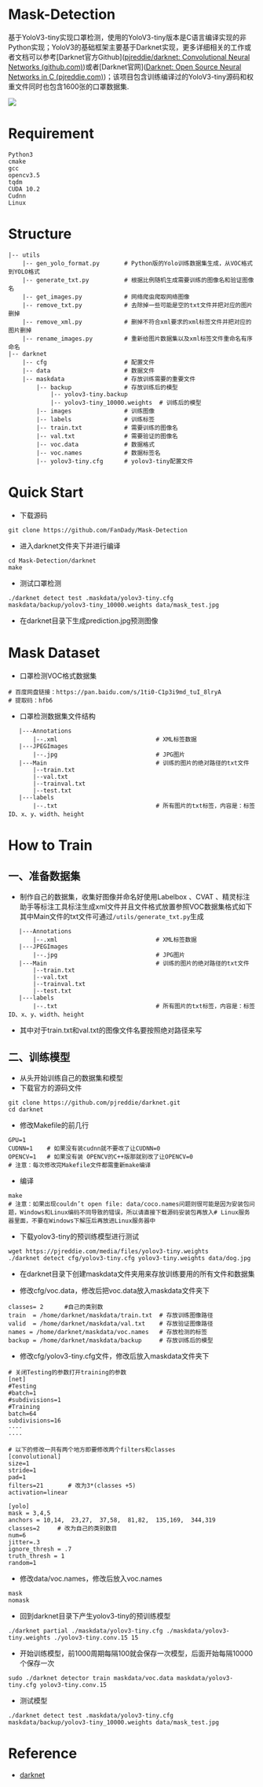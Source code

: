 # Mask-Detection

基于YoloV3-tiny实现口罩检测，使用的YoloV3-tiny版本是C语言编译实现的非Python实现；YoloV3的基础框架主要基于Darknet实现，更多详细相关的工作或者文档可以参考[Darknet官方Github]([pjreddie/darknet: Convolutional Neural Networks (github.com)](https://github.com/pjreddie/darknet))或者[Darknet官网]([Darknet: Open Source Neural Networks in C (pjreddie.com)](https://pjreddie.com/darknet/))；该项目包含训练编译过的YoloV3-tiny源码和权重文件同时也包含1600张的口罩数据集.

![](https://s4.ax1x.com/2021/12/06/osPev6.jpg)

# Requirement

```
Python3
cmake
gcc
opencv3.5
tqdm
CUDA 10.2
Cudnn
Linux
```

# Structure

```
|-- utils
    |-- gen_yolo_format.py       # Python版的Yolo训练数据集生成，从VOC格式到YOLO格式
    |-- generate_txt.py          # 根据比例随机生成需要训练的图像名和验证图像名
    |-- get_images.py            # 网络爬虫爬取网络图像
    |-- remove_txt.py            # 去除掉一些可能是空的txt文件并把对应的图片删掉
    |-- remove_xml.py            # 删掉不符合xml要求的xml标签文件并把对应的图片删掉
    |-- rename_images.py         # 重新给图片数据集以及xml标签文件重命名有序命名
|-- darknet
    |-- cfg                      # 配置文件
    |-- data                     # 数据文件
    |-- maskdata                 # 存放训练需要的重要文件
    	|-- backup               # 存放训练后的模型
     		|-- yolov3-tiny.backup 
   			|-- yolov3-tiny_10000.weights  # 训练后的模型
		|-- images               # 训练图像
		|-- labels               # 训练标签
		|-- train.txt            # 需要训练的图像名
		|-- val.txt              # 需要验证的图像名
		|-- voc.data             # 数据格式
		|-- voc.names            # 数据标签名
		|-- yolov3-tiny.cfg      # yolov3-tiny配置文件
```

# Quick Start

- 下载源码

```
git clone https://github.com/FanDady/Mask-Detection
```

- 进入darknet文件夹下并进行编译

```
cd Mask-Detection/darknet
make
```

- 测试口罩检测

```
./darknet detect test .maskdata/yolov3-tiny.cfg maskdata/backup/yolov3-tiny_10000.weights data/mask_test.jpg
```

- 在darknet目录下生成prediction.jpg预测图像

# Mask Dataset

- 口罩检测VOC格式数据集

```
# 百度网盘链接：https://pan.baidu.com/s/1ti0-C1p3i9md_tuI_8lryA
# 提取码：hfb6
```

- 口罩检测数据集文件结构

```
   |---Annotations 
   	   |--.xml                            # XML标签数据
   |---JPEGImages
       |--.jpg                            # JPG图片
   |---Main                               # 训练的图片的绝对路径的txt文件
       |--train.txt
       |--val.txt
       |--trainval.txt
       |--test.txt
   |---labels
       |--.txt                            # 所有图片的txt标签，内容是：标签ID、x、y、width、height
```

# How to Train

##  一、准备数据集

- 制作自己的数据集，收集好图像并命名好使用Labelbox 、CVAT 、精灵标注助手等标注工具标注生成xml文件并且文件格式放置参照VOC数据集格式如下其中Main文件的txt文件可通过`/utils/generate_txt.py`生成

```
   |---Annotations 
   	   |--.xml                            # XML标签数据
   |---JPEGImages
       |--.jpg                            # JPG图片
   |---Main                               # 训练的图片的绝对路径的txt文件
       |--train.txt
       |--val.txt
       |--trainval.txt
       |--test.txt
   |---labels
       |--.txt                            # 所有图片的txt标签，内容是：标签ID、x、y、width、height
```

- 其中对于train.txt和val.txt的图像文件名要按照绝对路径来写

## 二、训练模型

- 从头开始训练自己的数据集和模型
- 下载官方的源码文件

```
git clone https://github.com/pjreddie/darknet.git
cd darknet
```

- 修改Makefile的前几行

```
GPU=1
CUDNN=1    # 如果没有装cudnn就不要改了让CUDNN=0
OPENCV=1   # 如果没有装 OPENCV的C++版那就别改了让OPENCV=0
# 注意：每次修改完Makefile文件都需重新make编译
```

- 编译

```
make
# 注意：如果出现couldn’t open file: data/coco.names问题则很可能是因为安装包问题，Windows和Linux编码不同导致的错误，所以请直接下载源码安装包再放入# Linux服务器里面，不要在Windows下解压后再放进Linux服务器中
```

- 下载yolov3-tiny的预训练模型进行测试

```
wget https://pjreddie.com/media/files/yolov3-tiny.weights
./darknet detect cfg/yolov3-tiny.cfg yolov3-tiny.weights data/dog.jpg
```

- 在darknet目录下创建maskdata文件夹用来存放训练要用的所有文件和数据集

- 修改cfg/voc.data，修改后把voc.data放入maskdata文件夹下

```
classes= 2      #自己的类别数
train  = /home/darknet/maskdata/train.txt  # 存放训练图像路径
valid  = /home/darknet/maskdata/val.txt    # 存放验证图像路径
names = /home/darknet/maskdata/voc.names   # 存放检测的标签
backup = /home/darknet/maskdata/backup     # 存放训练后的模型
```

- 修改cfg/yolov3-tiny.cfg文件，修改后放入maskdata文件夹下

```
# 关闭Testing的参数打开training的参数
[net]
#Testing
#batch=1
#subdivisions=1
#Training
batch=64
subdivisions=16
····
····

# 以下的修改一共有两个地方即要修改两个filters和classes
[convolutional]
size=1
stride=1
pad=1
filters=21       # 改为3*(classes +5)
activation=linear

[yolo]
mask = 3,4,5
anchors = 10,14,  23,27,  37,58,  81,82,  135,169,  344,319
classes=2     # 改为自己的类别数目
num=6
jitter=.3
ignore_thresh = .7
truth_thresh = 1
random=1
```

- 修改data/voc.names，修改后放入voc.names

```
mask
nomask
```

- 回到darknet目录下产生yolov3-tiny的预训练模型

```
./darknet partial ./maskdata/yolov3-tiny.cfg ./maskdata/yolov3-tiny.weights ./yolov3-tiny.conv.15 15
```

- 开始训练模型，前1000周期每隔100就会保存一次模型，后面开始每隔10000个保存一次

```
sudo ./darknet detector train maskdata/voc.data maskdata/yolov3-tiny.cfg yolov3-tiny.conv.15
```

- 测试模型

```
./darknet detect test .maskdata/yolov3-tiny.cfg maskdata/backup/yolov3-tiny_10000.weights data/mask_test.jpg
```

# Reference

- [darknet](https://github.com/pjreddie/darknet)



